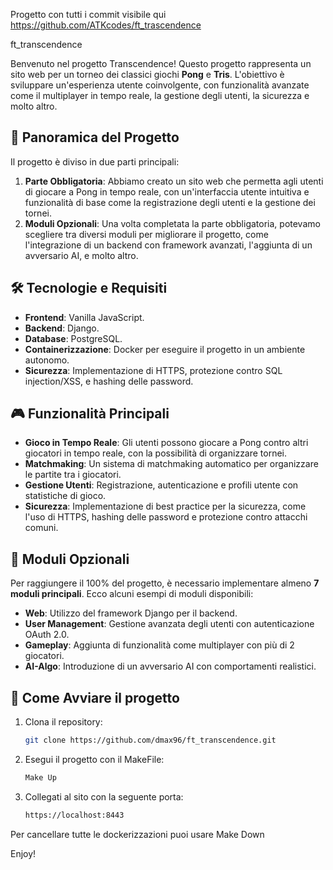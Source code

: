 Progetto con tutti i commit visibile qui https://github.com/ATKcodes/ft_trascendence


ft_transcendence

Benvenuto nel progetto Transcendence! Questo progetto rappresenta un sito web per un torneo dei classici giochi **Pong** e **Tris**. L'obiettivo è sviluppare un'esperienza utente coinvolgente, con funzionalità avanzate come il multiplayer in tempo reale, la gestione degli utenti, la sicurezza e molto altro.

## 📜 **Panoramica del Progetto**

Il progetto è diviso in due parti principali:
1. **Parte Obbligatoria**: Abbiamo creato un sito web che permetta agli utenti di giocare a Pong in tempo reale, con un'interfaccia utente intuitiva e funzionalità di base come la registrazione degli utenti e la gestione dei tornei.
2. **Moduli Opzionali**: Una volta completata la parte obbligatoria, potevamo scegliere tra diversi moduli per migliorare il progetto, come l'integrazione di un backend con framework avanzati, l'aggiunta di un avversario AI, e molto altro.

## 🛠️ **Tecnologie e Requisiti**

- **Frontend**: Vanilla JavaScript.
- **Backend**: Django.
- **Database**: PostgreSQL.
- **Containerizzazione**: Docker per eseguire il progetto in un ambiente autonomo.
- **Sicurezza**: Implementazione di HTTPS, protezione contro SQL injection/XSS, e hashing delle password.

## 🎮 **Funzionalità Principali**

- **Gioco in Tempo Reale**: Gli utenti possono giocare a Pong contro altri giocatori in tempo reale, con la possibilità di organizzare tornei.
- **Matchmaking**: Un sistema di matchmaking automatico per organizzare le partite tra i giocatori.
- **Gestione Utenti**: Registrazione, autenticazione e profili utente con statistiche di gioco.
- **Sicurezza**: Implementazione di best practice per la sicurezza, come l'uso di HTTPS, hashing delle password e protezione contro attacchi comuni.

## 🚀 **Moduli Opzionali**

Per raggiungere il 100% del progetto, è necessario implementare almeno **7 moduli principali**. Ecco alcuni esempi di moduli disponibili:
- **Web**: Utilizzo del framework Django per il backend.
- **User Management**: Gestione avanzata degli utenti con autenticazione OAuth 2.0.
- **Gameplay**: Aggiunta di funzionalità come multiplayer con più di 2 giocatori.
- **AI-Algo**: Introduzione di un avversario AI con comportamenti realistici.

## 📂 **Come Avviare il progetto**

1. Clona il repository:
   ```bash
   git clone https://github.com/dmax96/ft_transcendence.git
   ```
2. Esegui il progetto con il MakeFile:
   ```bash
   Make Up
   ```
3. Collegati al sito con la seguente porta:
    ```bash
    https://localhost:8443
   ```
Per cancellare tutte le dockerizzazioni puoi usare Make Down

Enjoy!

